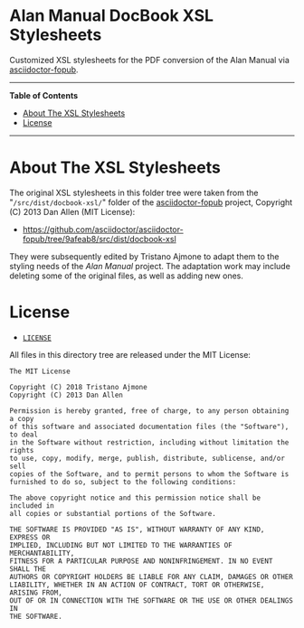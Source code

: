 #  Alan Manual DocBook XSL Stylesheets

Customized XSL stylesheets for the PDF conversion of the Alan Manual via [asciidoctor-fopub].

-----

**Table of Contents**

<!-- MarkdownTOC autolink="true" bracket="round" autoanchor="false" lowercase="only_ascii" uri_encoding="true" levels="1,2,3" -->

- [About The XSL Stylesheets](#about-the-xsl-stylesheets)
- [License](#license)

<!-- /MarkdownTOC -->

-----

# About The XSL Stylesheets

The original XSL stylesheets in this folder tree were taken from the "`/src/dist/docbook-xsl/`" folder of the [asciidoctor-fopub] project, Copyright (C) 2013 Dan Allen (MIT License):

- https://github.com/asciidoctor/asciidoctor-fopub/tree/9afeab8/src/dist/docbook-xsl

They were subsequently edited by Tristano Ajmone to adapt them to the styling needs of the _Alan Manual_ project. The adaptation work may include deleting some of the original files, as well as adding new ones.

# License

- [`LICENSE`](./LICENSE)

All files in this directory tree are released under the MIT License:

```
The MIT License

Copyright (C) 2018 Tristano Ajmone
Copyright (C) 2013 Dan Allen

Permission is hereby granted, free of charge, to any person obtaining a copy
of this software and associated documentation files (the "Software"), to deal
in the Software without restriction, including without limitation the rights
to use, copy, modify, merge, publish, distribute, sublicense, and/or sell
copies of the Software, and to permit persons to whom the Software is
furnished to do so, subject to the following conditions:

The above copyright notice and this permission notice shall be included in
all copies or substantial portions of the Software.

THE SOFTWARE IS PROVIDED "AS IS", WITHOUT WARRANTY OF ANY KIND, EXPRESS OR
IMPLIED, INCLUDING BUT NOT LIMITED TO THE WARRANTIES OF MERCHANTABILITY,
FITNESS FOR A PARTICULAR PURPOSE AND NONINFRINGEMENT. IN NO EVENT SHALL THE
AUTHORS OR COPYRIGHT HOLDERS BE LIABLE FOR ANY CLAIM, DAMAGES OR OTHER
LIABILITY, WHETHER IN AN ACTION OF CONTRACT, TORT OR OTHERWISE, ARISING FROM,
OUT OF OR IN CONNECTION WITH THE SOFTWARE OR THE USE OR OTHER DEALINGS IN
THE SOFTWARE.
```

<!-----------------------------------------------------------------------------
                               REFERENCE LINKS                                
------------------------------------------------------------------------------>

[asciidoctor-fopub]: https://github.com/asciidoctor/asciidoctor-fopub

<!-- EOF -->
